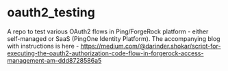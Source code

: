 # oauth2_testing
A repo to test various OAuth2 flows in Ping/ForgeRock platform - either self-managed or SaaS (PingOne Identity Platform).
The accompanying blog with instructions is here - https://medium.com/@darinder.shokar/script-for-executing-the-oauth2-authorization-code-flow-in-forgerock-access-management-am-ddd8728586a5
